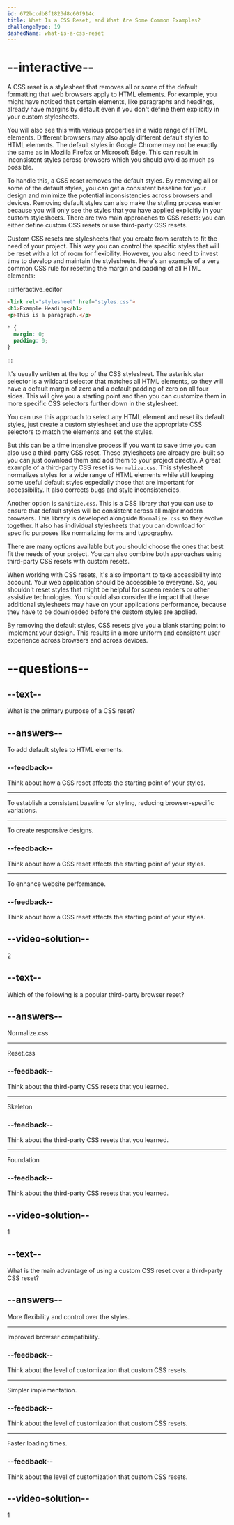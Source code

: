 ```yaml
---
id: 672bccdb8f1823d8c60f914c
title: What Is a CSS Reset, and What Are Some Common Examples?
challengeType: 19
dashedName: what-is-a-css-reset
---
```


# --interactive--

A CSS reset is a stylesheet that removes all or some of the default formatting that web browsers apply to HTML elements. For example, you might have noticed that certain elements, like paragraphs and headings, already have margins by default even if you don't define them explicitly in your custom stylesheets.

You will also see this with various properties in a wide range of HTML elements. Different browsers may also apply different default styles to HTML elements. The default styles in Google Chrome may not be exactly the same as in Mozilla Firefox or Microsoft Edge. This can result in inconsistent styles across browsers which you should avoid as much as possible.

To handle this, a CSS reset removes the default styles. By removing all or some of the default styles, you can get a consistent baseline for your design and minimize the potential inconsistencies across browsers and devices. Removing default styles can also make the styling process easier because you will only see the styles that you have applied explicitly in your custom stylesheets. There are two main approaches to CSS resets: you can either define custom CSS resets or use third-party CSS resets.

Custom CSS resets are stylesheets that you create from scratch to fit the need of your project. This way you can control the specific styles that will be reset with a lot of room for flexibility. However, you also need to invest time to develop and maintain the stylesheets. Here's an example of a very common CSS rule for resetting the margin and padding of all HTML elements:

:::interactive_editor

```html
<link rel="stylesheet" href="styles.css">
<h1>Example Heading</h1>
<p>This is a paragraph.</p>
```

```css
* {
  margin: 0;
  padding: 0;
}
```

:::

It's usually written at the top of the CSS stylesheet. The asterisk star selector is a wildcard selector that matches all HTML elements, so they will have a default margin of zero and a default padding of zero on all four sides. This will give you a starting point and then you can customize them in more specific CSS selectors further down in the stylesheet.

You can use this approach to select any HTML element and reset its default styles, just create a custom stylesheet and use the appropriate CSS selectors to match the elements and set the styles.

But this can be a time intensive process if you want to save time you can also use a third-party CSS reset. These stylesheets are already pre-built so you can just download them and add them to your project directly. A great example of a third-party CSS reset is `Normalize.css`. This stylesheet normalizes styles for a wide range of HTML elements  while still keeping some useful default styles especially those that are important for accessibility. It also corrects bugs and style inconsistencies.

Another option is `sanitize.css`. This is a CSS library that you can use to ensure that default styles will be consistent across all major modern browsers. This library is developed alongside `Normalize.css` so they evolve together. It also has individual stylesheets that you can download for specific purposes like normalizing forms and typography.

There are many options available but you should choose the ones that best fit the needs of your project. You can also combine both approaches using third-party CSS resets with custom resets.

When working with CSS resets, it's also important to take accessibility into account. Your web application should be accessible to everyone. So, you shouldn't reset styles that might be helpful for screen readers or other assistive technologies. You should also consider the impact that these additional stylesheets may have on your applications performance, because they have to be downloaded before the custom styles are applied.

By removing the default styles, CSS resets give you a blank starting point to implement your design. This results in a more uniform and consistent user experience across browsers and across devices.

# --questions--

## --text--

What is the primary purpose of a CSS reset?

## --answers--

To add default styles to HTML elements.

### --feedback--

Think about how a CSS reset affects the starting point of your styles.

---

To establish a consistent baseline for styling, reducing browser-specific variations.

---

To create responsive designs.

### --feedback--

Think about how a CSS reset affects the starting point of your styles.

---

To enhance website performance.

### --feedback--

Think about how a CSS reset affects the starting point of your styles.

## --video-solution--

2

## --text--

Which of the following is a popular third-party browser reset?

## --answers--

Normalize.css

---

Reset.css

### --feedback--

Think about the third-party CSS resets that you learned.

---

Skeleton

### --feedback--

Think about the third-party CSS resets that you learned.

---

Foundation

### --feedback--

Think about the third-party CSS resets that you learned.

## --video-solution--

1

## --text--

What is the main advantage of using a custom CSS reset over a third-party CSS reset?

## --answers--

More flexibility and control over the styles.

---

Improved browser compatibility.

### --feedback--

Think about the level of customization that custom CSS resets.

---

Simpler implementation.

### --feedback--

Think about the level of customization that custom CSS resets.

---

Faster loading times.

### --feedback--

Think about the level of customization that custom CSS resets.

## --video-solution--

1
